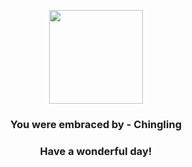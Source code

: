<p align="center">
    <img src="https://raw.githubusercontent.com/PokeAPI/sprites/master/sprites/pokemon/433.png" width="150" height="150">
</p>
<h3 align="center">You were embraced by - <b>Chingling</b></h3>
<h3 align="center">Have a wonderful day!</h3>
